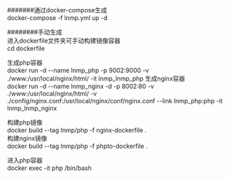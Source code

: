 
#######通过docker-compose生成  
docker-compose -f lnmp.yml up -d  


########手动生成  
进入dockerfile文件夹可手动构建镜像容器  
cd dockerfile  

生成php容器  
docker run -d --name lnmp_php -p 9002:9000 -v ./www:/usr/local/nginx/html/ -it lnmp_lnmp_php
生成nginx容器  
docker run -d --name lnmp_nginx -d -p 8002:80 -v ./www:/usr/local/nginx/html/ -v ./config/nginx.conf:/usr/local/nginx/conf/nginx.conf --link lnmp_php:php -it lnmp_lnmp_nginx  

构建php镜像  
docker build --tag lnmp/php -f nginx-dockerfile .  
构建nginx镜像  
docker build --tag lnmp/php -f phpto-dockerfile .  

进入php容器  
docker exec -it php /bin/bash  


